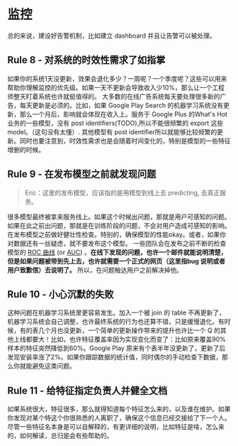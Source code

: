 
# 监控

总的来说，建设好告警机制，比如建立 dashboard 并且让告警可以被处理。

## Rule 8 - 对系统的时效性需求了如指掌

如果你的系统1天没更新，效果会退化多少？一周呢？一个季度呢？这些可以用来帮助你理解监控的优先级。如果一天不更新会导致收入少10%，那么让一个工程师整天盯着系统也许就挺值得的。 大多数的在线广告系统每天要处理很多新的广告，每天更新是必须的。比如，如果 Google Play Search 的机器学习系统没有更新，那么一个月后，影响就会体现在收入上。服务于 Google Plus 的What's Hot业务的一些模型，没有 post identifiers(TODO),所以不能很频繁的 export 这些 model。（这句没有太懂）. 其他模型有 post identifier所以就能够比较频繁的更新。同时也要注意到，时效性需求也是会随着时间变化的，特别是模型的一些特征增删的时候。

## Rule 9 - 在发布模型之前就发现问题
> Eric：这里的发布模型，应该指的是用模型到线上去 predicting, 去真正服务。

很多模型最终被拿来服务线上。如果这个时候出问题，那就是用户可感知的问题。如果在此之前出问题，那就是在训练阶段的问题，不会对用户造成可感知的影响。
在发布模型之前做好健壮性检查。特别的，确保模型的性能okay。或者，如果你对数据还有一丝疑虑，就不要发布这个模型。 一些团队会在发布之前不断的检查模型的 [ROC 曲线](https://en.wikipedia.org/wiki/Receiver_operating_characteristic) (or [AUC](http://stats.stackexchange.com/questions/132777/what-does-auc-stand-for-and-what-is-it)) 。**在线下发现的问题，也许一个邮件就能说明清楚，但是如果问题被带到先上去，也许就需要一个正式的网页（这里指bug 说明或者用户致歉信）去说明了。** 所以，在问题触达用户之前解决掉他。

## Rule 10 - 小心沉默的失败

 这种问题在机器学习系统里更容易发生。加入一个被 join 的 table 不再更新了，机器学习系统会自己调整，也许最终系统的行为也还算不错，只是缓慢退化。有时候，有的表几个月也没更新，一个简单的更新操作带来的提升也许比一个 Q 的其他上线都要大！比如，也许特征覆盖率因为实现变化而变了：比如原来覆盖90%样本的特征突然降低到60%。Google Play 原来有个表半年没更新了，更新了后发现安装率涨了2%。如果你跟踪数据的统计值，同时偶尔的手动检查下数据，那么你就能避免这类问题。

## Rule 11 - 给特征指定负责人并健全文档

 如果系统很大，特征很多，那么就得知道每个特征怎么来的，以及谁在维护。如果你发现对某个特这个你很熟悉的人离职了，确保这个信息已经交接给了下一个人。尽管一些特征名本身是可以自解释的，有更详细的说明，比如特征是啥，怎么来的，如何解读，总归是会有些帮助的。


